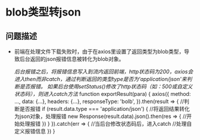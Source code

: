 # blob类型转json
## 问题描述
- 前端在处理文件下载失败时，由于在axios里设置了返回类型为blob类型，导致后台返回的json报错信息被转化为blob对象。

    *后台报错之后，将报错信息写入到流内返回前端，http状态码为200，axios会进入then而非catch，通过判断返回的类型type是否为'application/json'来判断是否报错。*
    *如果后台使用setStatus()修改了http状态码（如：500或自定义状态码），则进入catch方法*
        function exportResult(para) {
          axios({
          method: ...,
          data: {...},
          headers: {...},
          responseType: 'bolb',
          }).then(result => {
          //判断是否报错
          if (result.data.type === 'application/json') {
            //将返回结果转化为json对象，处理报错
            new Response(result.data).json().then(res => {
              //开始处理报错
            })
          }
          }).catch(err => {
            //当后台修改状态码后，进入catch
            //处理自定义报错信息
          })
        }
